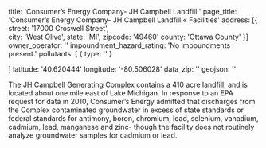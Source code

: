 title: 'Consumer’s Energy Company- JH Campbell Landfill '
page_title: 'Consumer’s Energy Company- JH Campbell Landfill  « Facilities'
address: [{
  street: '17000 Croswell Street',  
  city: 'West Olive',
  state: 'MI',
  zipcode: '49460'
  county: 'Ottawa County'
}]
owner_operator: ''
impoundment_hazard_rating: 'No impoundments present.'
pollutants: [
  {
    type: ''
  }
  
]
latitude: '40.620444'
longitude: '-80.506028'
data_zip: ''
geojson: ''

The JH Campbell Generating Complex contains a 410 acre landfill, and is located about one mile east of Lake Michigan. In response to an EPA request for data in 2010, Consumer’s Energy admitted that discharges from the Complex contaminated groundwater in excess of state standards or federal standards for antimony, boron, chromium, lead, selenium, vanadium, cadmium, lead, manganese and zinc- though the facility does not routinely analyze groundwater samples for cadmium or lead.